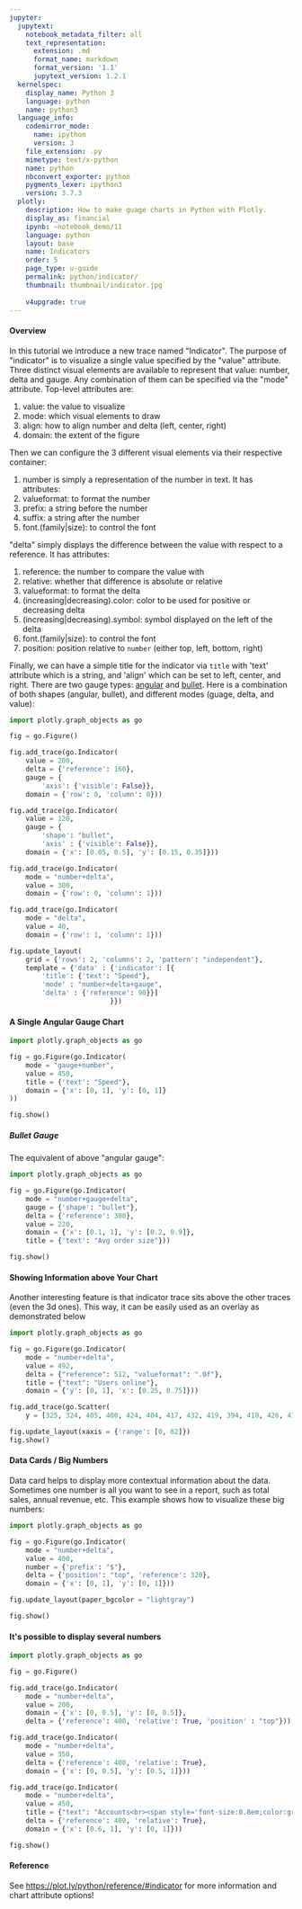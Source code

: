 ```yaml
---
jupyter:
  jupytext:
    notebook_metadata_filter: all
    text_representation:
      extension: .md
      format_name: markdown
      format_version: '1.1'
      jupytext_version: 1.2.1
  kernelspec:
    display_name: Python 3
    language: python
    name: python3
  language_info:
    codemirror_mode:
      name: ipython
      version: 3
    file_extension: .py
    mimetype: text/x-python
    name: python
    nbconvert_exporter: python
    pygments_lexer: ipython3
    version: 3.7.3
  plotly:
    description: How to make guage charts in Python with Plotly.
    display_as: financial
    ipynb: ~notebook_demo/11
    language: python
    layout: base
    name: Indicators
    order: 5
    page_type: u-guide
    permalink: python/indicator/
    thumbnail: thumbnail/indicator.jpg
    
    v4upgrade: true
---
```


#### Overview
In this tutorial we introduce a new trace named "Indicator". The purpose of "indicator" is to visualize a single value specified by the "value" attribute.
  Three distinct visual elements are available to represent that value: number, delta and gauge. Any combination of them can be specified via the "mode" attribute.
  Top-level attributes are:
    <ol>
      <li>value: the value to visualize</li>
      <li> mode: which visual elements to draw</li>
      <li> align: how to align number and delta (left, center, right)</li>
      <li> domain: the extent of the figure</li>
    </ol>

  Then we can configure the 3 different visual elements via their respective container:
    <ol>
      <li> number is simply a representation of the number in text. It has attributes:
      <li> valueformat: to format the number</li>
      <li> prefix: a string before the number</li>
      <li> suffix: a string after the number </li>
      <li> font.(family|size): to control the font</li>
    </ol>
   "delta" simply displays the difference between the value with respect to a reference. It has attributes:
    <ol>
      <li> reference: the number to compare the value with</li>
      <li> relative: whether that difference is absolute or relative</li>
      <li> valueformat: to format the delta</li>
      <li> (increasing|decreasing).color: color to be used for positive or decreasing delta</li>
      <li> (increasing|decreasing).symbol: symbol displayed on the left of the delta</li>
      <li> font.(family|size): to control the font</li>
      <li> position: position relative to `number` (either top, left, bottom, right)</li>
    </ol>
    Finally, we can have a simple title for the indicator via `title` with 'text' attribute which is a string, and 'align' which can be set to left, center, and right.
    There are two gauge types: [angular](https://plot.ly/python/gauge-charts/) and [bullet](https://plot.ly/python/bullet-charts/). Here is a combination of both shapes (angular, bullet), and different modes (guage, delta, and value):

```python
import plotly.graph_objects as go

fig = go.Figure()

fig.add_trace(go.Indicator(
    value = 200,
    delta = {'reference': 160},
    gauge = {
        'axis': {'visible': False}},
    domain = {'row': 0, 'column': 0}))

fig.add_trace(go.Indicator(
    value = 120,
    gauge = {
        'shape': "bullet",
        'axis' : {'visible': False}},
    domain = {'x': [0.05, 0.5], 'y': [0.15, 0.35]}))

fig.add_trace(go.Indicator(
    mode = "number+delta",
    value = 300,
    domain = {'row': 0, 'column': 1}))

fig.add_trace(go.Indicator(
    mode = "delta",
    value = 40,
    domain = {'row': 1, 'column': 1}))

fig.update_layout(
    grid = {'rows': 2, 'columns': 2, 'pattern': "independent"},
    template = {'data' : {'indicator': [{
        'title': {'text': "Speed"},
        'mode' : "number+delta+gauge",
        'delta' : {'reference': 90}}]
                         }})
```

#### A Single Angular Gauge Chart

```python
import plotly.graph_objects as go

fig = go.Figure(go.Indicator(
    mode = "gauge+number",
    value = 450,
    title = {'text': "Speed"},
    domain = {'x': [0, 1], 'y': [0, 1]}
))

fig.show()
```

##### Bullet Gauge
The equivalent of above "angular gauge":

```python
import plotly.graph_objects as go

fig = go.Figure(go.Indicator(
    mode = "number+gauge+delta",
    gauge = {'shape': "bullet"},
    delta = {'reference': 300},
    value = 220,
    domain = {'x': [0.1, 1], 'y': [0.2, 0.9]},
    title = {'text': "Avg order size"}))

fig.show()
```

#### Showing Information above Your Chart
Another interesting feature is that indicator trace sits above the other traces (even the 3d ones). This way, it can be easily used as an overlay as demonstrated below

```python
import plotly.graph_objects as go

fig = go.Figure(go.Indicator(
    mode = "number+delta",
    value = 492,
    delta = {"reference": 512, "valueformat": ".0f"},
    title = {"text": "Users online"},
    domain = {'y': [0, 1], 'x': [0.25, 0.75]}))

fig.add_trace(go.Scatter(
    y = [325, 324, 405, 400, 424, 404, 417, 432, 419, 394, 410, 426, 413, 419, 404, 408, 401, 377, 368, 361, 356, 359, 375, 397, 394, 418, 437, 450, 430, 442, 424, 443, 420, 418, 423, 423, 426, 440, 437, 436, 447, 460, 478, 472, 450, 456, 436, 418, 429, 412, 429, 442, 464, 447, 434, 457, 474, 480, 499, 497, 480, 502, 512, 492]))

fig.update_layout(xaxis = {'range': [0, 62]})
fig.show()
```
#### Data Cards / Big Numbers
Data card helps to display more contextual information about the data. Sometimes one number is all you want to see in a report, such as total sales, annual revenue, etc. This example shows how to visualize these big numbers:

```python
import plotly.graph_objects as go

fig = go.Figure(go.Indicator(
    mode = "number+delta",
    value = 400,
    number = {'prefix': "$"},
    delta = {'position': "top", 'reference': 320},
    domain = {'x': [0, 1], 'y': [0, 1]}))

fig.update_layout(paper_bgcolor = "lightgray")

fig.show()
```

#### It's possible to display several numbers

```python
import plotly.graph_objects as go

fig = go.Figure()

fig.add_trace(go.Indicator(
    mode = "number+delta",
    value = 200,
    domain = {'x': [0, 0.5], 'y': [0, 0.5]},
    delta = {'reference': 400, 'relative': True, 'position' : "top"}))

fig.add_trace(go.Indicator(
    mode = "number+delta",
    value = 350,
    delta = {'reference': 400, 'relative': True},
    domain = {'x': [0, 0.5], 'y': [0.5, 1]}))

fig.add_trace(go.Indicator(
    mode = "number+delta",
    value = 450,
    title = {"text": "Accounts<br><span style='font-size:0.8em;color:gray'>Subtitle</span><br><span style='font-size:0.8em;color:gray'>Subsubtitle</span>"},
    delta = {'reference': 400, 'relative': True},
    domain = {'x': [0.6, 1], 'y': [0, 1]}))

fig.show()
```

#### Reference
See https://plot.ly/python/reference/#indicator for more information and chart attribute options!

```python

```
